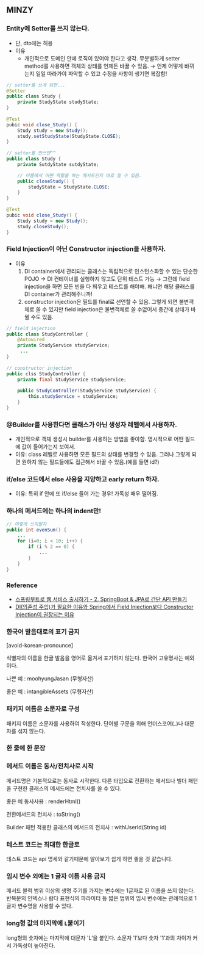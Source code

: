 ## MINZY
### Entity에 Setter를 쓰지 않는다.

- 단, dto에는 허용
- 이유
    - 개인적으로 도메인 안에 로직이 있어야 한다고 생각. 무분별하게 setter method를 사용하면 객체의 상태를 언제든 바꿀 수 있음. 
      → 언제 어떻게 바뀌는지 일일 따라가야 파악할 수 있고 수정을 사항이 생기면 복잡함!
```java
// setter를 쓰게 되면...
@Setter
public class Study {
    private StudyState studyState;
}
    
@Test
pubic void close_Study() {
    Study study = new Study();
    study.setStudyState(StudyState.CLOSE);
}
    
// setter를 안쓰면^^
public class Study {
    private SutdyState sutdyState;

    // 이름에서 어떤 역할을 하는 메서드인지 바로 알 수 있음.
    public closeStudy() {
        studyState = StudyState.CLOSE;
    }
}
    
@Test
pubic void close_Study() {
    Study study = new Study();
    study.closeStudy();
}
```

### Field Injection이 아닌 Constructor injection을 사용하자.

- 이유
    1. DI container에서 관리되는 클래스는 독립적으로 인스턴스화할 수 있는 단순한 POJO → DI 컨테이너를 실행하지 않고도 단위 테스트 가능 
       → 그런데 field injection을 하면 모든 빈을 다 띄우고 테스트를 해야해. 왜냐면 해당 클래스를 DI container가 관리해주니까! 
    2. constructor injection은 필드를 final로 선언할 수 있음. 그렇게 되면 불변객체로 쓸 수 있지만 field injection은 불변객체로 쓸 수없어서 중간에 상태가 바뀔 수도 있음.
```java
// field injection
public class StudyController {
    @Autowired 
    private StudyService studyService;
     ...
}
    
// constructor injection
public clss StudyController {
    private final StudyService studyService;
    
    public StudyController(StudyService studyService) {
        this.studyService = studyService;
    }
}
```

### @Builder를 사용한다면 클래스가 아닌 생성자 레벨에서 사용하자.
- 개인적으로 객체 생성시 builder를 사용하는 방법을 좋아함. 명시적으로 어떤 필드에 값이 들어가는지 보여서.
- 이유: class 레벨로 사용하면 모든 필드의 상태를 변경할 수 있음. 그러나 그렇게 되면 원하지 않는 필드들에도 접근해서 바꿀 수 있음.(예를 들면 id?)

### if/else 코드에서 else 사용을 지양하고 early return 하자.
- 이유: 특히 if 안에 또 if/else 들어 가는 경우! 가독성 매우 떨어짐.

### 하나의 메서드에는 하나의 indent만!
```java
// 이렇게 쓰지말자
public int evenSum() {
    ...
    for (i=0; i < 10; i++) {
        if (i % 2 == 0) {
            ...
        }
    }
}

```

### Reference
- [스프링부트로 웹 서비스 출시하기 - 2. SpringBoot & JPA로 간단 API 만들기](https://jojoldu.tistory.com/251)
- [DI(의존성 주입)가 필요한 이유와 Spring에서 Field Injection보다 Constructor Injection이 권장되는 이유](http://www.mimul.com/pebble/default/2018/03/30/1522386129211.html)


### 한국어 발음대로의 표기 금지
[avoid-korean-pronounce]

식별자의 이름을 한글 발음을 영어로 옮겨서 표기하지 않는다. 한국어 고유명사는 예외이다.

나쁜 예 : moohyungJasan (무형자산)

좋은 예 : intangibleAssets (무형자산)

### 패키지 이름은 소문자로 구성

패키지 이름은 소문자를 사용하여 작성한다. 단어별 구문을 위해 언더스코어(_)나 대문자를 섞지 않는다.

### 한 줄에 한 문장

### 메서드 이름은 동사/전치사로 시작
메서드명은 기본적으로는 동사로 시작한다. 다른 타입으로 전환하는 메서드나 빌더 패턴을 구현한 클래스의 메서드에는 전치사를 쓸 수 있다.

좋은 예
동사사용 : renderHtml()

전환메서드의 전치사 : toString()

Builder 패턴 적용한 클래스의 메서드의 전치사 : withUserId(String id)

### 테스트 코드는 최대한 한글로 

테스트 코드는 api 명세와 같기때문에 알아보기 쉽게 하면 좋을 것 같습니다. 

### 임시 변수 외에는 1 글자 이름 사용 금지

메서드 블럭 범위 이상의 생명 주기를 가지는 변수에는 1글자로 된 이름을 쓰지 않는다. 반복문의 인덱스나 람다 표현식의 파라미터 등 짧은 범위의 임시 변수에는 관례적으로 1글자 변수명을 사용할 수 있다.

### long형 값의 마지막에 `L`붙이기
long형의 숫자에는 마지막에 대문자 'L’을 붙인다. 소문자 'l’보다 숫자 '1’과의 차이가 커서 가독성이 높아진다.


